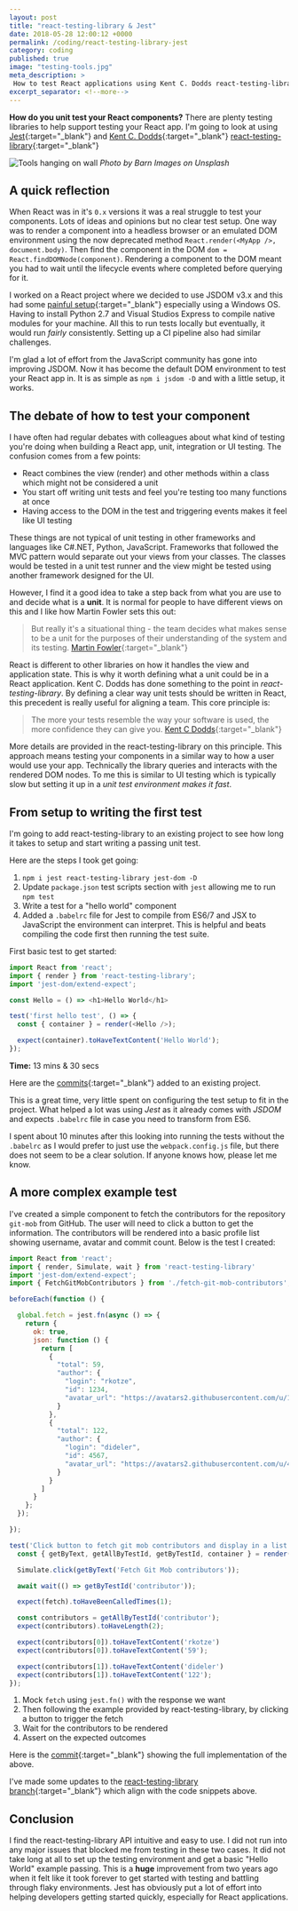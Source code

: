 ```yaml
---
layout: post
title: "react-testing-library & Jest"
date: 2018-05-28 12:00:12 +0000
permalink: /coding/react-testing-library-jest
category: coding
published: true
image: "testing-tools.jpg"
meta_description: >
 How to test React applications using Kent C. Dodds react-testing-library and Jest
excerpt_separator: <!--more-->
---
```


**How do you unit test your React components?** There are plenty testing libraries to help support testing your React app. I'm going to look at using [Jest](https://facebook.github.io/jest){:target="\_blank"} and [Kent C. Dodds](https://github.com/kentcdodds){:target="\_blank"} [react-testing-library](https://github.com/kentcdodds/react-testing-library){:target="\_blank"}

<!--more-->

![Tools hanging on wall](/images/testing-tools.jpg)
_Photo by Barn Images on Unsplash_

## A quick reflection

When React was in it's `0.x` versions it was a real struggle to test your components. Lots of ideas and opinions but no clear test setup. One way was to render a component into a headless browser or an emulated DOM environment using the now deprecated method `React.render(<MyApp />, document.body)`. Then find the component in the DOM `dom = React.findDOMNode(component)`. Rendering a component to the DOM meant you had to wait until
the lifecycle events where completed before querying for it.

I worked on a React project where we decided to use JSDOM v3.x and this had some [painful setup](https://github.com/jsdom/jsdom/tree/3.x#contextify){:target="\_blank"} especially using a Windows OS. Having to install Python 2.7 and Visual Studios Express to compile native modules for your machine. All this to run tests locally but eventually, it would run _fairly_ consistently. Setting up a CI pipeline also had similar challenges. 

I'm glad a lot of effort from the JavaScript community has gone into improving JSDOM. Now it has become the default DOM environment to test your React app in. It is as simple as `npm i jsdom -D` and with a little setup, it works.

## The debate of how to test your component

I have often had regular debates with colleagues about what kind of testing you're doing when building a React app, unit, integration or UI testing. The confusion comes from a few points:

- React combines the view (render) and other methods within a class which might not be considered a unit
- You start off writing unit tests and feel you're testing too many functions at once
- Having access to the DOM in the test and triggering events makes it feel like UI testing

These things are not typical of unit testing in other frameworks and languages like C#.NET, Python, JavaScript. Frameworks that followed the MVC pattern would separate out your views from your classes. The classes would be tested in a unit test runner and the view might be tested using another framework designed for the UI.

However, I find it a good idea to take a step back from what you are use to and decide what is a **unit**. It is normal for people to have different views on this and I like how Martin Fowler sets this out:

> But really it's a situational thing - the team decides what makes sense to be a unit for the purposes of their understanding of the system and its testing. [Martin Fowler]{:target="\_blank"}

React is different to other libraries on how it handles the view and application state. This is why it worth defining what a unit could be in a React application. Kent C. Dodds has done something to the point in _react-testing-library_. By defining a clear way unit tests should be written in React, this precedent is really useful for aligning a team. This core principle is:

> The more your tests resemble the way your software is used, the more confidence they can give you. [Kent C Dodds]{:target="\_blank"}

More details are provided in the react-testing-library on this principle. This approach means testing your components in a similar way to how a user would use your app. Technically the library queries and interacts with the rendered DOM nodes. To me this is similar to UI testing which is typically slow but setting it up in a _unit test environment makes it fast_.

## From setup to writing the first test

I'm going to add react-testing-library to an existing project to see how long it takes to setup and start writing a passing unit test.

Here are the steps I took get going:

1. `npm i jest react-testing-library jest-dom -D`
1. Update `package.json` test scripts section with `jest` allowing me to run `npm test`
1. Write a test for a "hello world" component
1. Added a `.babelrc` file for Jest to compile from ES6/7 and JSX to JavaScript the environment can interpret. This is helpful and beats compiling the code first then running the test suite.

First basic test to get started:

```javascript
import React from 'react';
import { render } from 'react-testing-library';
import 'jest-dom/extend-expect';

const Hello = () => <h1>Hello World</h1>

test('first hello test', () => {
  const { container } = render(<Hello />);

  expect(container).toHaveTextContent('Hello World');
});
```

**Time:** 13 mins & 30 secs

Here are the [commits][react testing library commit]{:target="\_blank"} added to an existing project.

This is a great time, very little spent on configuring the test setup to fit in the project. What helped a lot was using _Jest_ as it already comes with _JSDOM_ and expects `.babelrc` file in case you need to transform from ES6.

I spent about 10 minutes after this looking into running the tests without the `.babelrc` as I would prefer to just use the `webpack.config.js` file, but there does not seem to be a clear solution. If anyone knows how, please let me know.

## A more complex example test

I've created a simple component to fetch the contributors for the repository `git-mob` from GitHub. The user will need to click a button to get the information. The contributors will be rendered into a basic profile list showing username, avatar and commit count. Below is the test I created:

```javascript
import React from 'react';
import { render, Simulate, wait } from 'react-testing-library'
import 'jest-dom/extend-expect';
import { FetchGitMobContributors } from './fetch-git-mob-contributors';

beforeEach(function () {

  global.fetch = jest.fn(async () => {
    return {
      ok: true,
      json: function () {
        return [
          {
            "total": 59,
            "author": {
              "login": "rkotze",
              "id": 1234,
              "avatar_url": "https://avatars2.githubusercontent.com/u/1234?v=4"
            }
          },
          {
            "total": 122,
            "author": {
              "login": "dideler",
              "id": 4567,
              "avatar_url": "https://avatars2.githubusercontent.com/u/4567?v=4"
            }
          }
        ]
      }
    };
  });

});

test('Click button to fetch git mob contributors and display in a list', async () => {
  const { getByText, getAllByTestId, getByTestId, container } = render(<FetchGitMobContributors />);

  Simulate.click(getByText('Fetch Git Mob contributors'));

  await wait(() => getByTestId('contributor'));

  expect(fetch).toHaveBeenCalledTimes(1);

  const contributors = getAllByTestId('contributor');
  expect(contributors).toHaveLength(2);

  expect(contributors[0]).toHaveTextContent('rkotze')
  expect(contributors[0]).toHaveTextContent('59');

  expect(contributors[1]).toHaveTextContent('dideler')
  expect(contributors[1]).toHaveTextContent('122');
});
```

1. Mock `fetch` using `jest.fn()` with the response we want
1. Then following the example provided by react-testing-library, by clicking a button to trigger the fetch
1. Wait for the contributors to be rendered
1. Assert on the expected outcomes

Here is the [commit][complex test commit]{:target="\_blank"} showing the full implementation of the above.

I've made some updates to the [react-testing-library branch][Updates to test branch]{:target="\_blank"} which align with the code snippets above.

## Conclusion

I find the react-testing-library API intuitive and easy to use. I did not run into any major issues that blocked me from testing in these two cases. It did not take long at all to set up the testing environment and get a basic "Hello World" example passing. This is a **huge** improvement from two years ago when it felt like it took forever to get started with testing and battling through flaky environments. Jest has obviously put a lot of effort into helping developers getting started quickly, especially for React applications.

[Martin Fowler]: https://martinfowler.com/bliki/UnitTest.html
[Kent C Dodds]: https://twitter.com/kentcdodds/status/977018512689455106
[react testing library commit]: https://github.com/rkotze/universal-react-starter/commit/13cf721d561200bf09bbed43f0bbe116fb29f837
[complex test commit]: https://github.com/rkotze/universal-react-starter/commit/de44c12c2490838b619b194710ada9f1aff60d68
[Updates to test branch]: https://github.com/rkotze/universal-react-starter/compare/react-testing-library